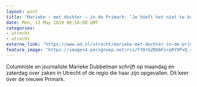 ```yaml
---
layout: post
title: "Marieke – met dochter – in de Primark: ‘Je hóeft het niet te kopen’"
date: Mon, 13 May 2019 08:54:00 GMT
categories: 
- utrecht 
- utrecht 
externe_link: "https://www.ad.nl/utrecht/marieke-met-dochter-in-de-primark-je-hoeft-het-niet-te-kopen~a1b24faa/"
feature_image: "https://images4.persgroep.net/rcs/FYOrGZNXAFzrpRY9PvQ_4AXazMg/diocontent/148211265/_fitwidth/400/?appId=21791a8992982cd8da851550a453bd7f&quality=0.7"
---
```


Columniste en journaliste Marieke Dubbelman schrijft op maandag en zaterdag over zaken in Utrecht of de regio die haar zijn opgevallen. Dit keer over de nieuwe Primark.
